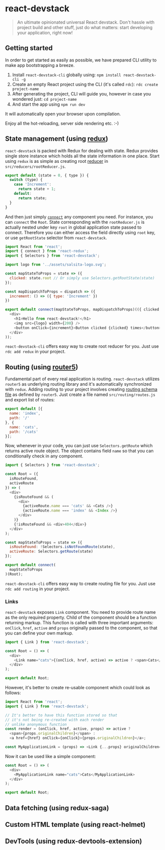 # react-devstack

> An ultimate opinionated universal React devstack. Don't hassle with project build and other stuff, just do what matters: start developing your application, right now!

## Getting started

In order to get started as easily as possible, we have prepared CLI utility to make app bootstrapping a breeze.

1. Install `react-devstack-cli` globally using: `npm install react-devstack-cli -g`
2. Create an empty React project using the CLI (it's called `rdc`): `rdc create project-name`
3. After generating the project, CLI will guide you, however in case you wondered just: `cd project-name`
4. And start the app using `npm run dev`

It will automatically open your browser upon compilation.

Enjoy all the hot-reloading, server side rendering etc. :-)

## State management (using [redux](http://redux.js.org/))

`react-devstack` is packed with Redux for dealing with state. Redux provides single store instance which holds all the state information in one place. Start using `redux` is as simple as creating root [reducer](http://redux.js.org/docs/basics/Reducers.html) in `src/reducers/rootReducer.js`.

```javascript
export default (state = 0, { type }) {
  switch (type) {
    case 'Increment':
      return state + 1;
    default:
      return state;
  }
}
```

And then just simply [`connect`](https://github.com/reactjs/react-redux/blob/master/docs/api.md#connectmapstatetoprops-mapdispatchtoprops-mergeprops-options) any component you need. For instance, you can `connect` the `Root`. State corresponding with the `rootReducer.js` is actually nested under key `root` in global application state passed to connect. Therefore you can either access the field directly using `root` key, or use `getRootState` selector from `react-devstack`.

```javascript
import React from 'react';
import { connect } from 'react-redux';
import { Selectors } from 'react-devstack';

import logo from '../assets/salsita-logo.svg';

const mapStateToProps = state => ({
  clicked: state.root // Or simply use Selectors.getRootState(state)
});

const mapDispatchToProps = dispatch => ({
  increment: () => ({ type: 'Increment' })
})

export default connect(mapStateToProps, mapDispatchToProps)(({ clicked, increment }) => (
  <div>
    <h1>Hello from react-devstack!</h1>
    <img src={logo} width={200} />
    <button onClick={increment}>Button clicked {clicked} times</button>
  </div>
));
```

`react-devstack-cli` offers easy way to create root reducer for you. Just use `rdc add redux` in your project.

## Routing (using [router5](http://router5.github.io/))

Fundamental part of every real application is routing. `react-devstack` utilizes `router5` as underlying routing library and it's automatically synchronized with `redux`. Adding routing to your project involves creating [routing schema file](http://router5.github.io/docs/configuring-routes.html) as defined by `router5`. Just create a file named `src/routing/routes.js` and export list of routes:

```javascript
export default [{
  name: 'index',
  path: '/'
}, {
  name: 'cats',
  path: '/cats'
}];
```

Now, whenever in your code, you can just use `Selectors.getRoute` which returns active route object. The object contains field `name` so that you can conditionally check in any component.

```javascript
import { Selectors } from 'react-devstack';

const Root = ({
  isRouteFound,
  activeRoute
}) => (
  <div>
    {isRouteFound && (
      <div>
        {activeRoute.name === 'cats' && <Cats />}
        {activeRoute.name === 'index' && <Index />}
      </div>
    )}
    {!isRouteFound && <div>404</div>}
  </div>
);

const mapStateToProps = state => ({
  isRouteFound: !Selectors.isNotFoundRoute(state),
  activeRoute: Selectors.getRoute(state)
});

export default connect(
  mapStateToProps
)(Root);
```

`react-devstack-cli` offers easy way to create routing file for you. Just use `rdc add routing` in your project.

### Links

`react-devstack` exposes `Link` component. You need to provide route name as the only required property. Child of the component should be a function returning markup. This function is called with three important arguments: `onClick`, `href`, `active` and `props` originally passed to the component, so that you can define your own markup.

```javascript
import { Link } from 'react-devstack';

const Root = () => (
  <div>
    <Link name="cats">{(onClick, href, active) => active ? <span>Cats</span> : <a href={href} onClick={onClick}>Cats</a>}</Link>
  </div>
);

export default Root;
```

However, it's better to create re-usable component which could look as follows:

```javascript
import React from 'react';
import { Link } from 'react-devstack';

// It's better to have this function stored so that
// it's not being re-created with each render
// unlike anonymous function
const render = (onClick, href, active, props) => active ?
  <span>{props.originalChildren}</span> :
  <a href={href} onClick={onClick}>{props.originalChildren}</a>;

const MyApplicationLink = (props) => <Link {...props} originalChildren={props.children}>{render}</Link>;
```

Now it can be used like a simple component:

```javascript
const Root = () => (
  <div>
    <MyApplicationLink name="cats">Cats</MyApplicationLink>
  </div>
);

export default Root;
```

## Data fetching (using redux-saga)

## Custom HTML template (using react-helmet)

## DevTools (using redux-devtools-extension)
